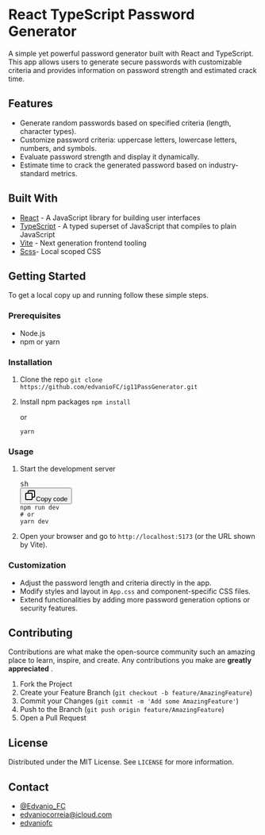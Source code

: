 # React TypeScript Password Generator

A simple yet powerful password generator built with React and TypeScript. This app allows users to generate secure passwords with customizable criteria and provides information on password strength and estimated crack time.

## Features

- Generate random passwords based on specified criteria (length, character types).
- Customize password criteria: uppercase letters, lowercase letters, numbers, and symbols.
- Evaluate password strength and display it dynamically.
- Estimate time to crack the generated password based on industry-standard metrics.

## Built With

- [React](https://reactjs.org/) - A JavaScript library for building user interfaces
- [TypeScript](https://www.typescriptlang.org/) - A typed superset of JavaScript that compiles to plain JavaScript
- [Vite](https://vitejs.dev/) - Next generation frontend tooling
- [Scss](https://sass-lang.com/)- Local scoped CSS

## Getting Started

To get a local copy up and running follow these simple steps.

### Prerequisites

- Node.js
- npm or yarn

### Installation

1. Clone the repo
   `git clone https://github.com/edvanioFC/ig11PassGenerator.git`
2. Install npm packages
   `npm install`

   or

   `yarn`

### Usage

1. Start the development server
   <pre><div class="dark bg-gray-950 rounded-md border-[0.5px] border-token-border-medium"><div class="flex items-center relative text-token-text-secondary bg-token-main-surface-secondary px-4 py-2 text-xs font-sans justify-between rounded-t-md"><span>sh</span><div class="flex items-center"><span class="" data-state="closed"><button class="flex gap-1 items-center"><svg xmlns="http://www.w3.org/2000/svg" width="24" height="24" fill="none" viewBox="0 0 24 24" class="icon-sm"><path fill="currentColor" fill-rule="evenodd" d="M7 5a3 3 0 0 1 3-3h9a3 3 0 0 1 3 3v9a3 3 0 0 1-3 3h-2v2a3 3 0 0 1-3 3H5a3 3 0 0 1-3-3v-9a3 3 0 0 1 3-3h2zm2 2h5a3 3 0 0 1 3 3v5h2a1 1 0 0 0 1-1V5a1 1 0 0 0-1-1h-9a1 1 0 0 0-1 1zM5 9a1 1 0 0 0-1 1v9a1 1 0 0 0 1 1h9a1 1 0 0 0 1-1v-9a1 1 0 0 0-1-1z" clip-rule="evenodd" data-darkreader-inline-fill=""></path></svg>Copy code</button></span></div></div><div class="overflow-y-auto p-4" dir="ltr"><code class="!whitespace-pre hljs language-sh">npm run dev
   # or
   yarn dev
   </code></div></div></pre>
2. Open your browser and go to `http://localhost:5173` (or the URL shown by Vite).

### Customization

- Adjust the password length and criteria directly in the app.
- Modify styles and layout in `App.css` and component-specific CSS files.
- Extend functionalities by adding more password generation options or security features.

## Contributing

Contributions are what make the open-source community such an amazing place to learn, inspire, and create. Any contributions you make are **greatly appreciated** .

1. Fork the Project
2. Create your Feature Branch (`git checkout -b feature/AmazingFeature`)
3. Commit your Changes (`git commit -m 'Add some AmazingFeature'`)
4. Push to the Branch (`git push origin feature/AmazingFeature`)
5. Open a Pull Request

## License

Distributed under the MIT License. See `LICENSE` for more information.

## Contact

- [@Edvanio_FC](https://twitter.com/Edvanio_FC)
- [edvaniocorreia@icloud.com]()
- [edvaniofc](https://github.com/edvaniofc/)
